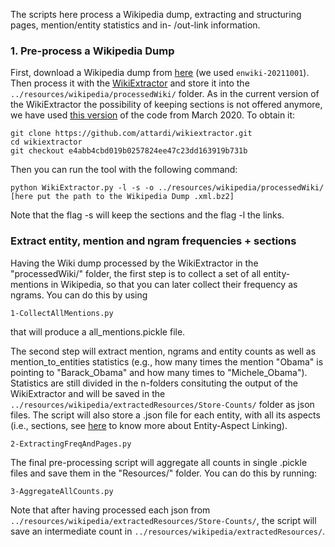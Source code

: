 The scripts here process a Wikipedia dump, extracting and structuring pages, mention/entity statistics and in- /out-link information.


### 1. Pre-process a Wikipedia Dump

First, download a Wikipedia dump from [here](https://dumps.wikimedia.org/enwiki/) (we used `enwiki-20211001`). Then process it with the [WikiExtractor](http://medialab.di.unipi.it/wiki/Wikipedia_Extractor) and store it into the `../resources/wikipedia/processedWiki/` folder. As in the current version of the WikiExtractor the possibility of keeping sections is not offered anymore, we have used [this version](https://github.com/attardi/wikiextractor/tree/e4abb4cbd019b0257824ee47c23dd163919b731b) of the code from March 2020. To obtain it:

```
git clone https://github.com/attardi/wikiextractor.git
cd wikiextractor
git checkout e4abb4cbd019b0257824ee47c23dd163919b731b 
```

Then you can run the tool with the following command:

```
python WikiExtractor.py -l -s -o ../resources/wikipedia/processedWiki/ [here put the path to the Wikipedia Dump .xml.bz2]
```

Note that the flag -s will keep the sections and the flag -l the links.

### Extract entity, mention and ngram frequencies + sections

Having the Wiki dump processed by the WikiExtractor in the "processedWiki/" folder, the first step is to collect a set of all entity-mentions in Wikipedia, so that you can later collect their frequency as ngrams. You can do this by using 
```
1-CollectAllMentions.py 
```
that will produce a all_mentions.pickle file. 

The second step will extract mention, ngrams and entity counts as well as mention_to_entities statistics (e.g., how many times the mention "Obama" is pointing to "Barack_Obama" and how many times to "Michele_Obama"). Statistics are still divided in the n-folders consituting the output of the WikiExtractor and will be saved in the `../resources/wikipedia/extractedResources/Store-Counts/` folder as json files. The script will also store a .json file for each entity, with all its aspects (i.e., sections, see [here](https://madoc.bib.uni-mannheim.de/49596/1/EAL.pdf) to know more about Entity-Aspect Linking). 
```
2-ExtractingFreqAndPages.py
```

The final pre-processing script will aggregate all counts in single .pickle files and save them in the "Resources/" folder. You can do this by running:
```
3-AggregateAllCounts.py
```
Note that after having processed each json from `../resources/wikipedia/extractedResources/Store-Counts/`, the script will save an intermediate count in `../resources/wikipedia/extractedResources/`.
